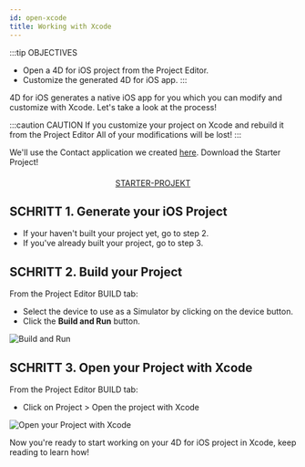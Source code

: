 ```yaml
---
id: open-xcode
title: Working with Xcode
---
```


:::tip OBJECTIVES
* Open a 4D for iOS project from the Project Editor.
* Customize the generated 4D for iOS app. :::

4D for iOS generates a native iOS app for you which you can modify and customize with Xcode. Let's take a look at the process!

:::caution CAUTION If you customize your project on Xcode and rebuild it from the Project Editor All of your modifications will be lost! :::

We'll use the Contact application we created [here](contact-app.html). Download the Starter Project!

<div style="text-align: center; margin-top: 20px">
  <p spaces-before="0">
    <a class="button"
href="../assets/en/customize-with-xcode/ContactStarter.zip">STARTER-PROJEKT</a>
  </p>
</div>

## SCHRITT 1. Generate your iOS Project

* If your haven't built your project yet, go to step 2.
* If you've already built your project, go to step 3.

## SCHRITT 2. Build your Project

From the Project Editor BUILD tab:

* Select the device to use as a Simulator by clicking on the device button.
* Click the **Build and Run** button.

![Build and Run](assets/en/customize-with-xcode/build-and-run-4D-for-iOS.png)

## SCHRITT 3. Open your Project with Xcode

From the Project Editor BUILD tab:

* Click on Project > Open the project with Xcode

![Open your Project with Xcode](assets/en/customize-with-xcode/Open-your-project-Xcode-4D-for-iOS.png)

Now you're ready to start working on your 4D for iOS project in Xcode, keep reading to learn how!